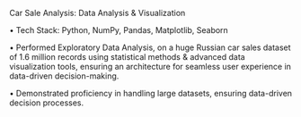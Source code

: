 Car Sale Analysis: Data Analysis & Visualization

•	Tech Stack: Python, NumPy, Pandas, Matplotlib, Seaborn

•	Performed Exploratory Data Analysis, on a huge Russian car sales dataset of 1.6 million records using statistical methods & advanced data visualization tools,
    ensuring an architecture for seamless user experience in data-driven decision-making.
    
•	Demonstrated proficiency in handling large datasets, ensuring data-driven decision processes.

